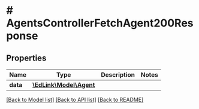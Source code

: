 # # AgentsControllerFetchAgent200Response

## Properties

Name | Type | Description | Notes
------------ | ------------- | ------------- | -------------
**data** | [**\EdLink\Model\Agent**](Agent.md) |  |

[[Back to Model list]](../../README.md#models) [[Back to API list]](../../README.md#endpoints) [[Back to README]](../../README.md)
